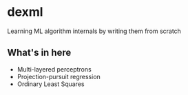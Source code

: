 # dexml
Learning ML algorithm internals by writing them from scratch

## What's in here
  - Multi-layered perceptrons
  - Projection-pursuit regression
  - Ordinary Least Squares
